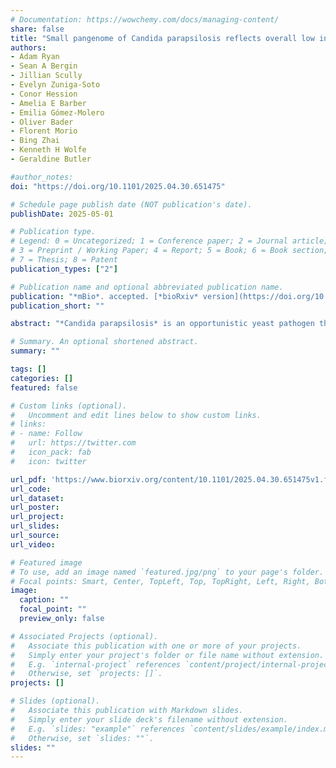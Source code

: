 ```yaml
---
# Documentation: https://wowchemy.com/docs/managing-content/
share: false
title: "Small pangenome of Candida parapsilosis reflects overall low intraspecific diversity"
authors:
- Adam Ryan
- Sean A Bergin
- Jillian Scully
- Evelyn Zuniga-Soto
- Conor Hession
- Amelia E Barber
- Emilia Gómez-Molero
- Oliver Bader
- Florent Morio
- Bing Zhai
- Kenneth H Wolfe
- Geraldine Butler

#author_notes:
doi: "https://doi.org/10.1101/2025.04.30.651475"

# Schedule page publish date (NOT publication's date).
publishDate: 2025-05-01

# Publication type.
# Legend: 0 = Uncategorized; 1 = Conference paper; 2 = Journal article;
# 3 = Preprint / Working Paper; 4 = Report; 5 = Book; 6 = Book section;
# 7 = Thesis; 8 = Patent
publication_types: ["2"]

# Publication name and optional abbreviated publication name.
publication: "*mBio*. accepted. [*bioRxiv* version](https://doi.org/10.1101/2025.04.30.651475)"
publication_short: ""

abstract: "*Candida parapsilosis* is an opportunistic yeast pathogen that can cause life-threatening infections in immunocompromised humans. Whole genome sequencing (WGS) studies of the species have demonstrated remarkably low diversity, with strains typically differing by about 1.5 single nucleotide polymorphisms (SNPs) per 10 kb. However, SNP calling alone does not capture the full extent of genetic variation. Here, we define the pangenome of 372 *C. parapsilosis* isolates to determine variation in gene content. The pangenome consists of 5,859 genes, of which 48 are not found in the genome of the reference strain. This includes 5,791 core genes (present in ≥ 99.5% of isolates). Four genes, including the allantoin permease gene *DAL4*, were present in all isolates but were truncated in some strains. The truncated *DAL4* was classified as a pseudogene in the reference strain CDC317. CRISPR-Cas9 gene editing showed that removing the early stop codon (producing the full-length Dal4 protein) is associated with improved use of allantoin as a sole nitrogen source. We find that the accessory genome of *C. parapsilosis* consists of 68 homologous clusters. This includes 38 previously annotated genes, 27 novel paralogs of previously annotated genes and 3 uncharacterised ORFs. Approximately one-third of the accessory genome (24/68 genes) is associated with gene fusions between tandem genes in the major facilitator superfamily (MFS). Additionally, we identified two highly divergent *C. parapsilosis* strains and find that, despite their increased phylogenetic distance (~30 SNPs per 10 kb), both strains have similar gene content to the other 372."

# Summary. An optional shortened abstract.
summary: ""

tags: []
categories: []
featured: false

# Custom links (optional).
#   Uncomment and edit lines below to show custom links.
# links:
# - name: Follow
#   url: https://twitter.com
#   icon_pack: fab
#   icon: twitter

url_pdf: 'https://www.biorxiv.org/content/10.1101/2025.04.30.651475v1.full.pdf'
url_code:
url_dataset:
url_poster:
url_project:
url_slides:
url_source:
url_video:

# Featured image
# To use, add an image named `featured.jpg/png` to your page's folder. 
# Focal points: Smart, Center, TopLeft, Top, TopRight, Left, Right, BottomLeft, Bottom, BottomRight.
image:
  caption: ""
  focal_point: ""
  preview_only: false

# Associated Projects (optional).
#   Associate this publication with one or more of your projects.
#   Simply enter your project's folder or file name without extension.
#   E.g. `internal-project` references `content/project/internal-project/index.md`.
#   Otherwise, set `projects: []`.
projects: []

# Slides (optional).
#   Associate this publication with Markdown slides.
#   Simply enter your slide deck's filename without extension.
#   E.g. `slides: "example"` references `content/slides/example/index.md`.
#   Otherwise, set `slides: ""`.
slides: ""
---
```

